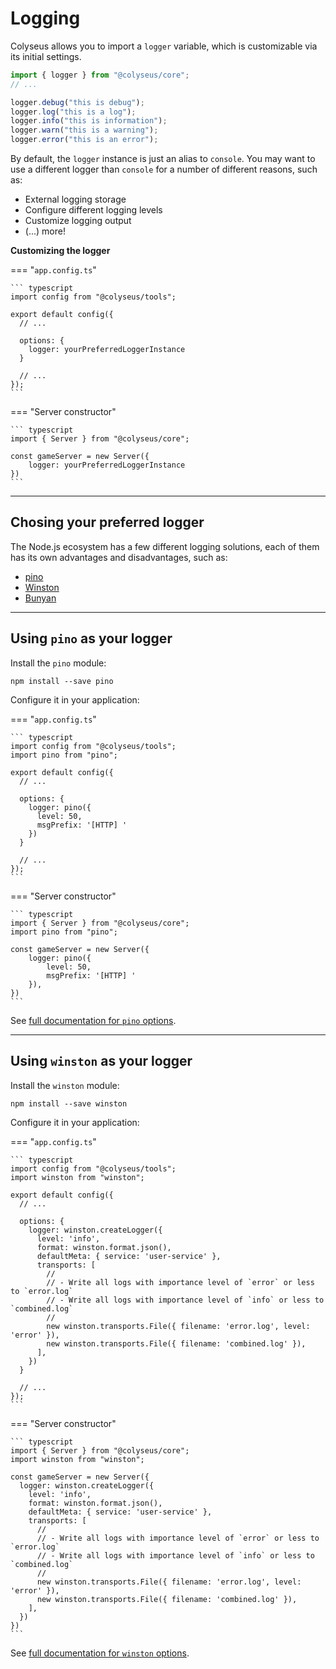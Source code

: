 # Logging

Colyseus allows you to import a `logger` variable, which is customizable via its
initial settings.

```typescript
import { logger } from "@colyseus/core";
// ...

logger.debug("this is debug");
logger.log("this is a log");
logger.info("this is information");
logger.warn("this is a warning");
logger.error("this is an error");
```

By default, the `logger` instance is just an alias to `console`. You may want to
use a different logger than `console` for a number of different reasons, such
as:

- External logging storage
- Configure different logging levels
- Customize logging output
- (...) more!

**Customizing the logger**

=== "`app.config.ts`"

    ``` typescript
    import config from "@colyseus/tools";

    export default config({
      // ...

      options: {
        logger: yourPreferredLoggerInstance
      }

      // ...
    });
    ```

=== "Server constructor"

    ``` typescript
    import { Server } from "@colyseus/core";

    const gameServer = new Server({
        logger: yourPreferredLoggerInstance
    })
    ```

---

## Chosing your preferred logger

The Node.js ecosystem has a few different logging solutions, each of them has its own advantages and disadvantages, such as:

- [pino](https://www.npmjs.com/package/pino)
- [Winston](https://www.npmjs.com/package/winston)
- [Bunyan](https://www.npmjs.com/package/bunyan)

---

## Using `pino` as your logger

Install the `pino` module:

```
npm install --save pino
```

Configure it in your application:

=== "`app.config.ts`"

    ``` typescript
    import config from "@colyseus/tools";
    import pino from "pino";

    export default config({
      // ...

      options: {
        logger: pino({
          level: 50,
          msgPrefix: '[HTTP] '
        })
      }

      // ...
    });
    ```

=== "Server constructor"

    ``` typescript
    import { Server } from "@colyseus/core";
    import pino from "pino";

    const gameServer = new Server({
        logger: pino({
            level: 50,
            msgPrefix: '[HTTP] '
        }),
    })
    ```

See [full documentation for `pino` options](https://github.com/pinojs/pino/blob/HEAD/docs/api.md).

---

## Using `winston` as your logger

Install the `winston` module:

```
npm install --save winston
```

Configure it in your application:

=== "`app.config.ts`"

    ``` typescript
    import config from "@colyseus/tools";
    import winston from "winston";

    export default config({
      // ...

      options: {
        logger: winston.createLogger({
          level: 'info',
          format: winston.format.json(),
          defaultMeta: { service: 'user-service' },
          transports: [
            //
            // - Write all logs with importance level of `error` or less to `error.log`
            // - Write all logs with importance level of `info` or less to `combined.log`
            //
            new winston.transports.File({ filename: 'error.log', level: 'error' }),
            new winston.transports.File({ filename: 'combined.log' }),
          ],
        })
      }

      // ...
    });
    ```

=== "Server constructor"

    ``` typescript
    import { Server } from "@colyseus/core";
    import winston from "winston";

    const gameServer = new Server({
      logger: winston.createLogger({
        level: 'info',
        format: winston.format.json(),
        defaultMeta: { service: 'user-service' },
        transports: [
          //
          // - Write all logs with importance level of `error` or less to `error.log`
          // - Write all logs with importance level of `info` or less to `combined.log`
          //
          new winston.transports.File({ filename: 'error.log', level: 'error' }),
          new winston.transports.File({ filename: 'combined.log' }),
        ],
      })
    })
    ```

See [full documentation for `winston` options](https://github.com/winstonjs/winston#table-of-contents).
